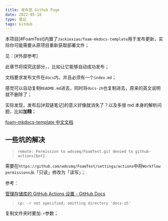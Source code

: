 ```yaml
---
title: 发布至 Github Page
date: 2022-05-18
type: 笔记
tags: GitHub
---
```


本项目[#FoamTest]内置了`Jackiexiao/foam-mkdocs-template`用于发布更新，实际你可能需要从原项目重新获取部署文件；

见：[#外部参考]

此章节将探究这部分，，比如让它能够自动成功发布；

文档要求发布文件在`docs`内，并且必须有一个`index.md`；

感觉可以自动复制`README.md`进去，同时将`docs-zh`也复制进去，原来的英文说明就不删除了；

实际发现，发布后[#双链笔记]的意义好像就消失了？以及多很 md 本身的解析问题，比如**加精**；

[foam-mkdocs-template 中文文档](https://github.com/Jackiexiao/foam-mkdocs-template/blob/master/README-zh.md)

## 一些坑的解决

> `remote: Permission to wdssmq/FoamTest.git denied to github-actions[bot].`

需要在`https://github.com/wdssmq/FoamTest/settings/actions`中将`Workflow permissions`从「只读」修改为「读写」；

参考：

[管理存储库的 GitHub Actions 设置 - GitHub Docs](https://docs.github.com/cn/repositories/managing-your-repositorys-settings-and-features/enabling-features-for-your-repository/managing-github-actions-settings-for-a-repository#configuring-the-default-github_token-permissions "管理存储库的 GitHub Actions 设置 - GitHub Docs")

> `cp: -r not specified; omitting directory 'docs-zh'`

复制文件夹时要加`-r`参数；